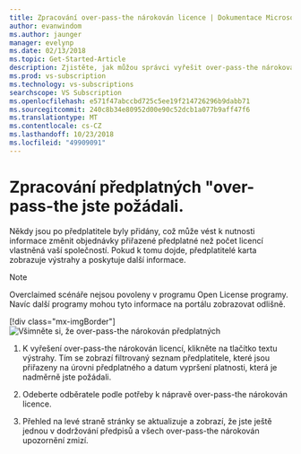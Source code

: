 ```yaml
---
title: Zpracování over-pass-the nárokován licence | Dokumentace Microsoftu
author: evanwindom
ms.author: jaunger
manager: evelynp
ms.date: 02/13/2018
ms.topic: Get-Started-Article
description: Zjistěte, jak můžou správci vyřešit over-pass-the nárokován předplatná
ms.prod: vs-subscription
ms.technology: vs-subscriptions
searchscope: VS Subscription
ms.openlocfilehash: e571f47abccbd725c5ee19f214726296b9dabb71
ms.sourcegitcommit: 240c8b34e80952d00e90c52dcb1a077b9aff47f6
ms.translationtype: MT
ms.contentlocale: cs-CZ
ms.lasthandoff: 10/23/2018
ms.locfileid: "49909091"
---
```

# <a name="handling-over-claimed-subscriptions"></a>Zpracování předplatných "over-pass-the jste požádali.

Někdy jsou po předplatitele byly přidány, což může vést k nutnosti informace změnit objednávky přiřazené předplatné než počet licencí vlastněná vaší společností. Pokud k tomu dojde, předplatitelé karta zobrazuje výstrahy a poskytuje další informace. 

> [!NOTE]
> Overclaimed scénáře nejsou povoleny v programu Open License programy.  Navíc další programy mohou tyto informace na portálu zobrazovat odlišně. 
> 
> [!div class="mx-imgBorder"]
> ![Všimněte si, že over-pass-the nárokován předplatných](_img/over-claimed/over-claimed-alert.png)


1.  K vyřešení over-pass-the nárokován licencí, klikněte na tlačítko textu výstrahy. Tím se zobrazí filtrovaný seznam předplatitele, které jsou přiřazeny na úrovni předplatného a datum vypršení platnosti, která je nadměrně jste požádali. 

2.  Odeberte odběratele podle potřeby k nápravě over-pass-the nárokován licence. 

3.  Přehled na levé straně stránky se aktualizuje a zobrazí, že jste ještě jednou v dodržování předpisů a všech over-pass-the nárokován upozornění zmizí. 
